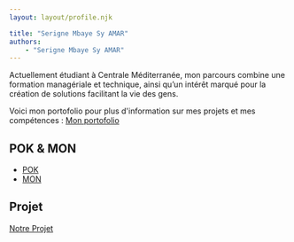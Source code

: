 ```yaml
---
layout: layout/profile.njk

title: "Serigne Mbaye Sy AMAR"
authors:
    - "Serigne Mbaye Sy AMAR"
---
```


Actuellement étudiant à Centrale Méditerranée, mon parcours combine une formation managériale et technique, ainsi qu’un intérêt marqué pour la création de solutions facilitant la vie des gens.

Voici mon portofolio pour plus d'information sur mes projets et mes compétences : [Mon portofolio](https://mbayesyamar.github.io/amar/)

## POK & MON

- [POK](./pok)
- [MON](./mon)

## Projet

[Notre Projet](../../2024-2025/_projets/Audioguide_Ameliore)
